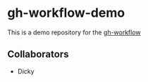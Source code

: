 # gh-workflow-demo

This is a demo repository for the [gh-workflow](https://git@github.com:dickyhermawan12/gh-workflow-demo.git)

## Collaborators

- Dicky

